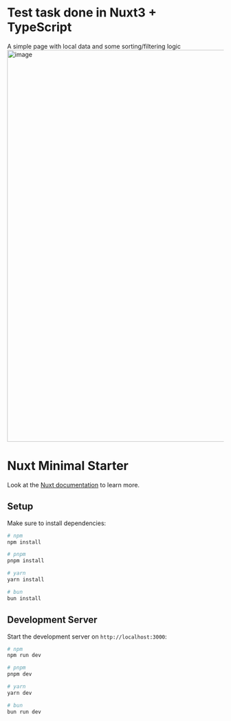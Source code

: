 # Test task done in Nuxt3 + TypeScript

A simple page with local data and some sorting/filtering logic
<img width="1898" height="912" alt="image" src="https://github.com/user-attachments/assets/971e96ad-2ad3-4851-9845-8058a9d8ed9a" />


# Nuxt Minimal Starter

Look at the [Nuxt documentation](https://nuxt.com/docs/getting-started/introduction) to learn more.

## Setup

Make sure to install dependencies:

```bash
# npm
npm install

# pnpm
pnpm install

# yarn
yarn install

# bun
bun install
```

## Development Server

Start the development server on `http://localhost:3000`:

```bash
# npm
npm run dev

# pnpm
pnpm dev

# yarn
yarn dev

# bun
bun run dev
```
